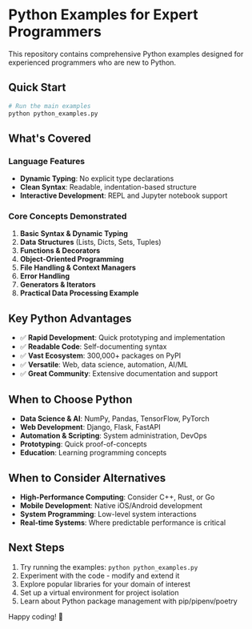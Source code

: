 # Python Examples for Expert Programmers

This repository contains comprehensive Python examples designed for experienced programmers who are new to Python.

## Quick Start

```bash
# Run the main examples
python python_examples.py
```

## What's Covered

### Language Features
- **Dynamic Typing**: No explicit type declarations
- **Clean Syntax**: Readable, indentation-based structure
- **Interactive Development**: REPL and Jupyter notebook support

### Core Concepts Demonstrated
1. **Basic Syntax & Dynamic Typing**
2. **Data Structures** (Lists, Dicts, Sets, Tuples)
3. **Functions & Decorators**
4. **Object-Oriented Programming**
5. **File Handling & Context Managers**
6. **Error Handling**
7. **Generators & Iterators**
8. **Practical Data Processing Example**

## Key Python Advantages
- ✅ **Rapid Development**: Quick prototyping and implementation
- ✅ **Readable Code**: Self-documenting syntax
- ✅ **Vast Ecosystem**: 300,000+ packages on PyPI
- ✅ **Versatile**: Web, data science, automation, AI/ML
- ✅ **Great Community**: Extensive documentation and support

## When to Choose Python
- **Data Science & AI**: NumPy, Pandas, TensorFlow, PyTorch
- **Web Development**: Django, Flask, FastAPI
- **Automation & Scripting**: System administration, DevOps
- **Prototyping**: Quick proof-of-concepts
- **Education**: Learning programming concepts

## When to Consider Alternatives
- **High-Performance Computing**: Consider C++, Rust, or Go
- **Mobile Development**: Native iOS/Android development
- **System Programming**: Low-level system interactions
- **Real-time Systems**: Where predictable performance is critical

## Next Steps
1. Try running the examples: `python python_examples.py`
2. Experiment with the code - modify and extend it
3. Explore popular libraries for your domain of interest
4. Set up a virtual environment for project isolation
5. Learn about Python package management with pip/pipenv/poetry

Happy coding! 🐍
